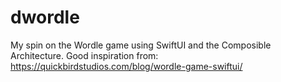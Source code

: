 # dwordle
My spin on the Wordle game using SwiftUI and the Composible Architecture. Good inspiration from: https://quickbirdstudios.com/blog/wordle-game-swiftui/ 
